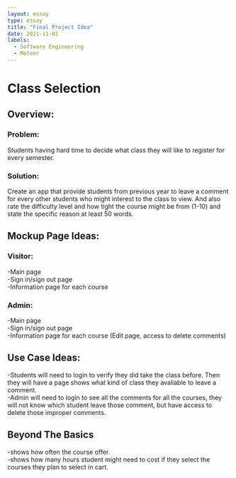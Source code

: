 ```yaml
---
layout: essay
type: essay
title: "Final Project Idea"
date: 2021-11-02
labels:
  - Software Engineering
  - Meteor
---
```

<h1>Class Selection</h1> 
<h2>Overview:</h2>
<h3>Problem:</h3> Students having hard time to decide what class they will like to register for every semester.
<h3>Solution:</h3> Create an app that provide students from previous year to leave a comment for every other students who might interest to the class to view. And also rate the difficulty level and how tight the course might be from (1-10) and state the specific reason at least 50 words.

<h2>Mockup Page Ideas:</h2>
  <h3>Visitor:</h3>
    -Main page <br/>
    -Sign in/sign out page <br/>
    -Information page for each course <br/>
  <h3>Admin:</h3>
    -Main page <br/>
    -Sign in/sign out page <br/>
    -Information page for each course (Edit page, access to delete comments) <br/>
    
<h2>Use Case Ideas:</h2>
  -Students will need to login to verify they did take the class before. Then they will have a page shows what kind of class they avaliable to leave a comment.<br/>
  -Admin will need to login to see all the comments for all the courses, they will not know which student leave those comment, but have access to delete those improper comments.<br/>
  
<h2> Beyond The Basics </h2>
-shows how often the course offer.<br/>
-shows how many hours student might need to cost if they select the courses they plan to select in cart.
